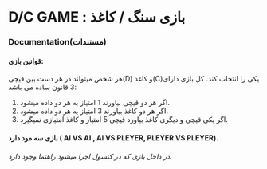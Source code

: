 # D/C GAME : بازی سنگ / کاغذ
### Documentation(مستندات)

 #### قوانین بازی:
هر شخص میتواند در هر دست بین قیچی(D) و کاغذ(C)یکی را انتخاب کند. 
کل بازی دارای 3 قانون ساده می باشد:
1. اگر هر دو قیچی بیاورند 1 امتیاز به هر دو داده میشود.
2. اگر هر دو کاغذ بیاورند 3 امتیاز به هر دو داده میشود.
3. اگر یکی قیچی و دیگری کاغذ بیاورد قیچی 5 امتیاز و کاغذ امتیازی نمیگیرد.

#### بازی سه مود دارد ( AI VS AI , AI VS PLEYER, PLEYER VS PLEYER).

###### در داخل بازی که در کنسول اجرا میشود راهنما وجود دارد.
